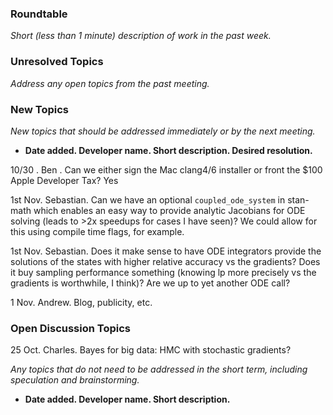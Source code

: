 ### Roundtable
_Short (less than 1 minute) description of work in the past week._

### Unresolved Topics
_Address any open topics from the past meeting._

### New Topics
_New topics that should be addressed immediately or by the next
meeting._

* __Date added. Developer name.  Short description.  Desired resolution.__

10/30 . Ben . Can we either sign the Mac clang4/6 installer or front the $100 Apple Developer Tax? Yes

1st Nov. Sebastian. Can we have an optional `coupled_ode_system` in stan-math which enables an easy way to provide analytic Jacobians for ODE solving (leads to >2x speedups for cases I have seen)? We could allow for this using compile time flags, for example.

1st Nov. Sebastian. Does it make sense to have ODE integrators provide the solutions of the states with higher relative accuracy vs the gradients? Does it buy sampling performance something (knowing lp more precisely vs the gradients is worthwhile, I think)? Are we up to yet another ODE call?

1 Nov. Andrew. Blog, publicity, etc.

### Open Discussion Topics

25 Oct. Charles. Bayes for big data: HMC with stochastic gradients?

_Any topics that do not need to be addressed in the short term,
including speculation and brainstorming._

* __Date added. Developer name.  Short description.__

